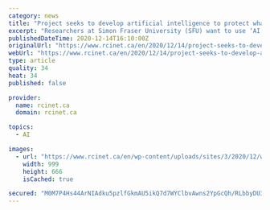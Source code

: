 ```yaml
---
category: news
title: "Project seeks to develop artificial intelligence to protect whales from ships"
excerpt: "Researchers at Simon Fraser University (SFU) want to use ‘AI’ to help protect orcas from being hit by ships off the Pacific coast. Steven Bergner is a computing science research associate at the university’s Big Data Hub,"
publishedDateTime: 2020-12-14T16:10:00Z
originalUrl: "https://www.rcinet.ca/en/2020/12/14/project-seeks-to-develop-artificial-intelligence-to-protect-whales-from-ships/"
webUrl: "https://www.rcinet.ca/en/2020/12/14/project-seeks-to-develop-artificial-intelligence-to-protect-whales-from-ships/"
type: article
quality: 34
heat: 34
published: false

provider:
  name: rcinet.ca
  domain: rcinet.ca

topics:
  - AI

images:
  - url: "https://www.rcinet.ca/en/wp-content/uploads/sites/3/2020/12/whale-orca-2-k-pod-haro-str-jul-6-19-centre-for-whale-reserach.jpg"
    width: 999
    height: 666
    isCached: true

secured: "M0M7P4Hs44ArNIAdku5pzlfGkmAU5ikQ7d7WYClbvAwns2YpGcQh/RLbbyDU39uDaldJLJaRd7VK2Aw1CVpIF16fjp6ZLbNxB2HIw2GF64BFUWfHaWYYcDBiN1txjmjntj5mfpS3wkyoCtbrcwKiS/7uYQ6/Ixl8U8z4uWTDXTR0R3DmJJvunVyv0h6qAMpg96Gk+mWhKq6NDN09KN7rK2hzAaZ2nSc001EhM5mzJ1xkqkcWE8Jj8/VLSHj1J4cYPaK/BJ3UnPS2cqG9+5gBuA8gfNj+cMD8BJcZc5n6Xh2+ahI/V9MJb5fSjc2KRgSTBtaJl7+OLmdZKIpH4iWKriDqmnHZOVw5TZcjYDcasxc=;T1ypHpiM0L5IycPvcArSHA=="
---
```


